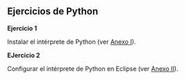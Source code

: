 ## Ejercicios de Python

__Ejercicio 1__

Instalar el intérprete de Python (ver [Anexo I](../anexos/anexo_i.md)).

__EJercicio 2__

Configurar el intérprete de Python en Eclipse (ver [Anexo II](../anexos/anexo_ii.md)).
